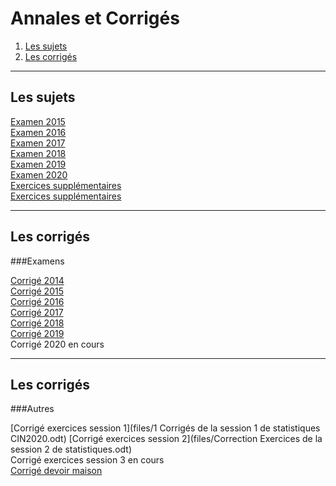 # Annales et Corrigés 

1. [Les sujets](#/11/1)
2. [Les corrigés](#/11/2)

----

## Les sujets    

[Examen 2015](files/Annales-CIN-2015.pdf)  
[Examen 2016](files/CIN_annales_2016.pdf)  
[Examen 2017](files/CIN_annales_2017.pdf)  
[Examen 2018](files/CIN_annales_2018.pdf)  
[Examen 2019](files/CIN_annales_2019.pdf)  
[Examen 2020](files/CIN_annales_2020.pdf)  
[Exercices supplémentaires](files/chekroun_statistiques.pdf)  
[Exercices supplémentaires](files/2012-2013-Proba-TD1-StatDescriptive.pdf)  

----

## Les corrigés  

###Examens  

[Corrigé 2014](files/corrigé_examen_2014.odt)  
[Corrigé 2015](files/corrigé_examen_2015.odt)  
[Corrigé 2016](files/corrigé_examen_2016.odt)  
[Corrigé 2017](files/corrigé_examen_2017.odt)  
[Corrigé 2018](files/corrigé_examen_2018.odt)  
[Corrigé 2019](files/corrigé_examen_2019.odt)  
Corrigé 2020 en cours  

----

## Les corrigés  

###Autres  

[Corrigé exercices session 1](files/1 Corrigés de la session 1 de statistiques CIN2020.odt) 
[Corrigé exercices session 2](files/Correction Exercices de la session 2 de statistiques.odt)  
Corrigé exercices session 3 en cours  
[Corrigé devoir maison](files/corrigédm1.odt)  